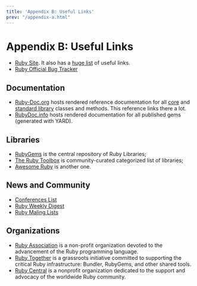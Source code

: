```yaml
---
title: 'Appendix B: Useful Links'
prev: "/appendix-a.html"
---
```


# Appendix B: Useful Links

* [Ruby Site](https://www.ruby-lang.org/). It also has a [huge
  list](https://www.ruby-lang.org/en/documentation/) of useful links.
* [Ruby Official Bug Tracker](https://bugs.ruby-lang.org/)

## Documentation

* [Ruby-Doc.org](http://www.ruby-doc.org/) hosts rendered reference
  documentation for all [core](http://www.ruby-doc.org/core) and
  [standard library](http://www.ruby-doc.org/stdlib) classes and
  methods. This reference links there a lot.
* [RubyDoc.info](http://www.rubydoc.info/) hosts rendered documentation
  for all published gems (generated with YARD).

## Libraries

* [RubyGems](https://rubygems.org/) is the central repository of Ruby
  Libraries;
* [The Ruby Toolbox](https://www.ruby-toolbox.com/) is community-curated
  categorized list of libraries;
* [Awesome Ruby](http://awesome-ruby.com/) is another one.

## News and Community

* [Conferences List](http://rubyconferences.org/)
* [Ruby Weekly Digest](https://rubyweekly.com/)
* [Ruby Maling
  Lists](https://www.ruby-lang.org/en/community/mailing-lists/)

## Organizations

* [Ruby Association](http://www.ruby.or.jp/en/) is a non-profit
  organization devoted to the advancement of the Ruby programming
  language.
* [Ruby Together](https://rubytogether.org/) is a grassroots initiative
  committed to supporting the critical Ruby infrastructure: Bundler,
  RubyGems, and other shared tools.
* [Ruby Central](http://rubycentral.org/) is a nonprofit organization
  dedicated to the support and advocacy of the worldwide Ruby community.

